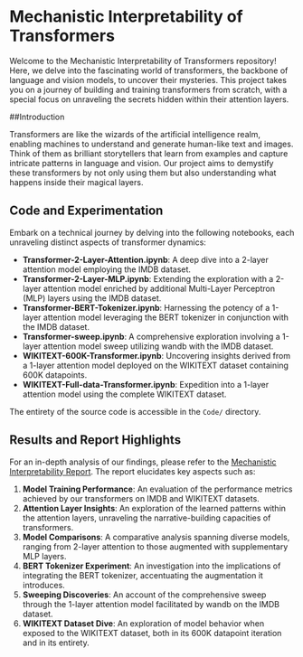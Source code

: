 # Mechanistic Interpretability of Transformers

Welcome to the Mechanistic Interpretability of Transformers repository! Here, we delve into the fascinating world of transformers, the backbone of language and vision models, to uncover their mysteries. This project takes you on a journey of building and training transformers from scratch, with a special focus on unraveling the secrets hidden within their attention layers.

##Introduction

Transformers are like the wizards of the artificial intelligence realm, enabling machines to understand and generate human-like text and images. Think of them as brilliant storytellers that learn from examples and capture intricate patterns in language and vision. Our project aims to demystify these transformers by not only using them but also understanding what happens inside their magical layers.

## Code and Experimentation

Embark on a technical journey by delving into the following notebooks, each unraveling distinct aspects of transformer dynamics:

- **Transformer-2-Layer-Attention.ipynb**: A deep dive into a 2-layer attention model employing the IMDB dataset.
- **Transformer-2-Layer-MLP.ipynb**: Extending the exploration with a 2-layer attention model enriched by additional Multi-Layer Perceptron (MLP) layers using the IMDB dataset.
- **Transformer-BERT-Tokenizer.ipynb**: Harnessing the potency of a 1-layer attention model leveraging the BERT tokenizer in conjunction with the IMDB dataset.
- **Transformer-sweep.ipynb**: A comprehensive exploration involving a 1-layer attention model sweep utilizing wandb with the IMDB dataset.
- **WIKITEXT-600K-Transformer.ipynb**: Uncovering insights derived from a 1-layer attention model deployed on the WIKITEXT dataset containing 600K datapoints.
- **WIKITEXT-Full-data-Transformer.ipynb**: Expedition into a 1-layer attention model using the complete WIKITEXT dataset.

The entirety of the source code is accessible in the `Code/` directory.

## Results and Report Highlights

For an in-depth analysis of our findings, please refer to the [Mechanistic Interpretability Report](Documentation/Report.pdf). The report elucidates key aspects such as:

1. **Model Training Performance**: An evaluation of the performance metrics achieved by our transformers on IMDB and WIKITEXT datasets.
2. **Attention Layer Insights**: An exploration of the learned patterns within the attention layers, unraveling the narrative-building capacities of transformers.
3. **Model Comparisons**: A comparative analysis spanning diverse models, ranging from 2-layer attention to those augmented with supplementary MLP layers.
4. **BERT Tokenizer Experiment**: An investigation into the implications of integrating the BERT tokenizer, accentuating the augmentation it introduces.
5. **Sweeping Discoveries**: An account of the comprehensive sweep through the 1-layer attention model facilitated by wandb on the IMDB dataset.
6. **WIKITEXT Dataset Dive**: An exploration of model behavior when exposed to the WIKITEXT dataset, both in its 600K datapoint iteration and in its entirety.

